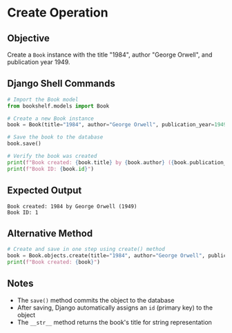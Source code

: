 # Create Operation

## Objective
Create a `Book` instance with the title "1984", author "George Orwell", and publication year 1949.

## Django Shell Commands

```python
# Import the Book model
from bookshelf.models import Book

# Create a new Book instance
book = Book(title="1984", author="George Orwell", publication_year=1949)

# Save the book to the database
book.save()

# Verify the book was created
print(f"Book created: {book.title} by {book.author} ({book.publication_year})")
print(f"Book ID: {book.id}")
```

## Expected Output
```
Book created: 1984 by George Orwell (1949)
Book ID: 1
```

## Alternative Method
```python
# Create and save in one step using create() method
book = Book.objects.create(title="1984", author="George Orwell", publication_year=1949)
print(f"Book created: {book}")
```

## Notes
- The `save()` method commits the object to the database
- After saving, Django automatically assigns an `id` (primary key) to the object
- The `__str__` method returns the book's title for string representation
